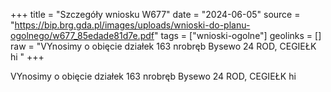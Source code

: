 +++
title = "Szczegóły wniosku W677"
date = "2024-06-05"
source = "https://bip.brg.gda.pl/images/uploads/wnioski-do-planu-ogolnego/w677_85edade81d7e.pdf"
tags = ["wnioski-ogolne"]
geolinks = []
raw = "VYnosimy o obięcie działek 163 nrobręb Bysewo 24 ROD, CEGIEŁK hi "
+++

VYnosimy o obięcie działek 163 nrobręb Bysewo 24 ROD, CEGIEŁK hi



